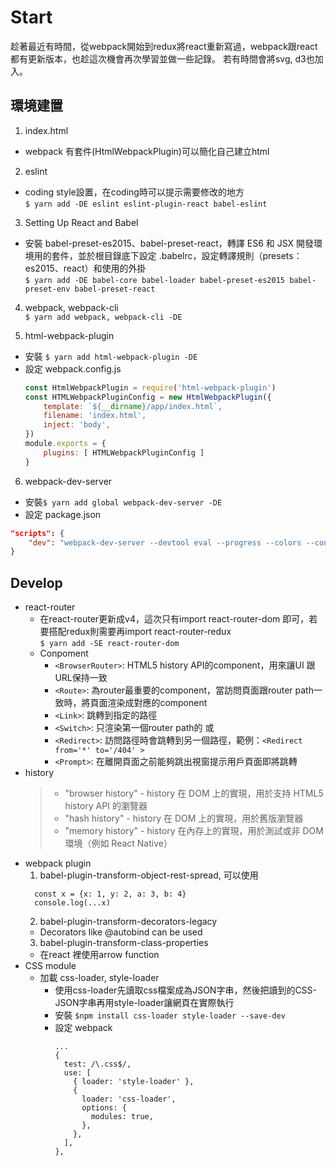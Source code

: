 # Start

趁著最近有時間，從webpack開始到redux將react重新寫過，webpack跟react都有更新版本，也趁這次機會再次學習並做一些記錄。
若有時間會將svg, d3也加入。

## 環境建置
1. index.html  
  - webpack 有套件(HtmlWebpackPlugin)可以簡化自己建立html

2. eslint  
  - coding style設置，在coding時可以提示需要修改的地方  
  `$ yarn add -DE eslint eslint-plugin-react babel-eslint`

3. Setting Up React and Babel  
  - 安裝 babel-preset-es2015、babel-preset-react，轉譯 ES6 和 JSX 開發環境用的套件，並於根目錄底下設定 .babelrc，設定轉譯規則（presets：es2015、react）和使用的外掛  
  `$ yarn add -DE babel-core babel-loader babel-preset-es2015 babel-preset-env babel-preset-react`

4. webpack, webpack-cli  
  `$ yarn add webpack, webpack-cli -DE`

5. html-webpack-plugin  
  - 安裝 `$ yarn add html-webpack-plugin -DE`  
  - 設定 webpack.config.js  
    ```js
    const HtmlWebpackPlugin = require('html-webpack-plugin')
    const HTMLWebpackPluginConfig = new HtmlWebpackPlugin({
        template: `${__dirname}/app/index.html`,
        filename: 'index.html',
        inject: 'body',
    })
    module.exports = {
        plugins: [ HTMLWebpackPluginConfig ]
    }
    ```

6. webpack-dev-server
  - 安裝`$ yarn add global webpack-dev-server -DE`
  - 設定 package.json
```json
"scripts": {
    "dev": "webpack-dev-server --devtool eval --progress --colors --content-base build"
}
```
## Develop
- react-router
  - 在react-router更新成v4，這次只有import react-router-dom 即可，若要搭配redux則需要再import react-router-redux  
    `$ yarn add -SE react-router-dom`
  - Conpoment
    - `<BrowserRouter>`: HTML5 history API的component，用來讓UI 跟URL保持一致
    - `<Route>`: 為router最重要的component，當訪問頁面跟router path一致時，將頁面渲染成對應的component
    - `<Link>`: 跳轉到指定的路徑
    - `<Switch>`: 只渲染第一個router path的<Route> 或 <Redirect>
    - `<Redirect>`: 訪問路徑時會跳轉到另一個路徑，範例：`<Redirect from='*' to='/404' >`
    - `<Prompt>`: 在離開頁面之前能夠跳出視窗提示用戶頁面即將跳轉
- history  
  > - "browser history" - history 在 DOM 上的實現，用於支持 HTML5 history API 的瀏覽器  
  > - "hash history" - history 在 DOM 上的實現，用於舊版瀏覽器    
  > - "memory history" - history 在內存上的實現，用於測試或非 DOM 環境（例如 React Native）  
- webpack plugin
  1. babel-plugin-transform-object-rest-spread, 可以使用
  ```
    const x = {x: 1, y: 2, a: 3, b: 4}
    console.log(...x)
  ```
  2. babel-plugin-transform-decorators-legacy  
    - Decorators like @autobind can be used
  3. babel-plugin-transform-class-properties  
    - 在react 裡使用arrow function
- CSS module
  - 加載 css-loader, style-loader
    - 使用css-loader先讀取css檔案成為JSON字串，然後把讀到的CSS-JSON字串再用style-loader讓網頁在實際執行
    - 安裝 `$npm install css-loader style-loader --save-dev`
    - 設定 webpack
      ```
      ...
      {
        test: /\.css$/,
        use: [
          { loader: 'style-loader' },
          {
            loader: 'css-loader',
            options: {
              modules: true,
            },
          },
        ],
      },
      ```
